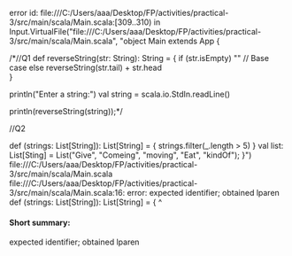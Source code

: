error id: file:///C:/Users/aaa/Desktop/FP/activities/practical-3/src/main/scala/Main.scala:[309..310) in Input.VirtualFile("file:///C:/Users/aaa/Desktop/FP/activities/practical-3/src/main/scala/Main.scala", "object Main extends App {

  /*//Q1
  def reverseString(str: String): String = {
    if (str.isEmpty) ""  // Base case
    else reverseString(str.tail) + str.head  
  }

  println("Enter a string:")
  val string = scala.io.StdIn.readLine() 

  println(reverseString(string));*/

  //Q2

   def (strings: List[String]): List[String] = {
    strings.filter(_.length > 5)
  }
  val list: List[Sting] = List("Give", "Comeing", "moving", "Eat", "kindOf");
}")
file:///C:/Users/aaa/Desktop/FP/activities/practical-3/src/main/scala/Main.scala
file:///C:/Users/aaa/Desktop/FP/activities/practical-3/src/main/scala/Main.scala:16: error: expected identifier; obtained lparen
   def (strings: List[String]): List[String] = {
       ^
#### Short summary: 

expected identifier; obtained lparen